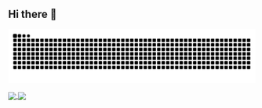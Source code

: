 ## Hi there 👋  



<!--**zmj159809/zmj159809** is a ✨ _special_ ✨ repository because its `README.md` (this file) appears on your GitHub profile.

Here are some ideas to get you started:

- 🔭 I’m currently working on ...
- 🌱 I’m currently learning ...
- 👯 I’m looking to collaborate on ...
- 🤔 I’m looking for help with ...
- 💬 Ask me about ...
- 📫 How to reach me: ...
- 😄 Pronouns: ...
- ⚡ Fun fact: ...
 href="https://www.hoyolab.com/article/19475534?utm_source=sns&utm_medium=link"

 
<img src="https://hoyocard.qhy04.com/hi3/0/78119035.png" alt="hoyo-card" /> 崩三card
<img align="center" src="https://github-readme-stats.vercel.app/api?username=zmj159809&show_icons=true" alt="Grease's Github Stats" />
-->

![](https://github.com/zmj159809/zmj159809/blob/output/github-contribution-grid-snake.svg)


<a href="https://github.com/anuraghazra/github-readme-stats">
  <img align="center" src="https://github-readme-stats.vercel.app/api?username=zmj159809&show_icons=true&count_private=true&locale=cn&theme=graywhite" />
  <img align="center" src="https://github-readme-stats.vercel.app/api/top-langs/?username=zmj159809&locale=cn&theme=graywhite" />
</a>


<!-- 注释部分
<a><img src="https://upload-os-bbs.hoyolab.com/upload/2023/06/19/f47aa09543e2e9effb71e9570523afa2_4469488566839595911.gif" width="20%" title="芽衣真是太可爱了" align="right"></a>


[![Honkai_3rd Stats](https://hoyocard.qhy04.com/hi3/detail/0/78119035.png)](https://enka.network/u/160690769/)


<img src="https://upload-os-bbs.hoyolab.com/upload/2023/06/19/b4a88ac82b95d56111f854cf40f2b32c_1647645067955024521.gif" width="20%" title="琪亚娜真是太可爱了" align="right">

[![Genshin Stats](https://hoyocard.qhy04.com/gs/detail/9,40,53,56,57,58,62,64,78/182465392.png)](https://enka.network/u/160690769/)


[![StarRail Stats](https://hoyocard.qhy04.com/sr/detail/1/73223322.png)](https://enka.network/hsr/101373476/)


[![ZZZ Stats](https://hoyocard.qhy04.com/zzz/detail/0/73223322.png)](https://enka.network/zzz/17011865/)
-->


